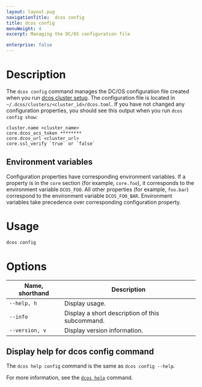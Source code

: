 ```yaml
---
layout: layout.pug
navigationTitle:  dcos config
title: dcos config
menuWeight: 4
excerpt: Managing the DC/OS configuration file

enterprise: false
---
```


# Description
The `dcos config` command manages the DC/OS configuration file created when you run [dcos cluster setup](/1.11/cli/command-reference/dcos-cluster/dcos-cluster-setup). The configuration file is located in `~/.dcos/clusters/<cluster_id>/dcos.toml`. If you have not changed any configuration properties, you should see this output when you run `dcos config show`:

    cluster.name <cluster_name>
    core.dcos_acs_token ********
    core.dcos_url <cluster_url>
    core.ssl_verify `true` or `false`


## Environment variables
Configuration properties have corresponding environment variables. If a property is in the `core` section (for example, `core.foo`), it corresponds to the environment variable `DCOS_FOO`. All other properties (for example,  `foo.bar`) correspond to the environment variable `DCOS_FOO_BAR`. Environment variables take precedence over corresponding configuration property.

# Usage

```bash
dcos config
```

# Options

| Name, shorthand |  Description |
|---------|-------------|
| `--help, h`   |   Display usage. |
| `--info`   |  Display a short description of this subcommand. |
| `--version, v`   |  Display version information. |


## Display help for dcos config command

The `dcos help config` command is the same as `dcos config --help`.

For more information, see the [`dcos help`](/1.11/cli/command-reference/dcos-help/) command.
